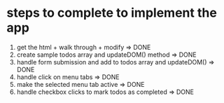 # steps to complete to implement the app

1. get the html + walk through + modify => DONE
2. create sample todos array and updateDOM() method => DONE
3. handle form submission and add to todos array and updateDOM() => DONE
4. handle click on menu tabs => DONE
5. make the selected menu tab active => DONE
6. handle checkbox clicks to mark todos as completed => DONE
